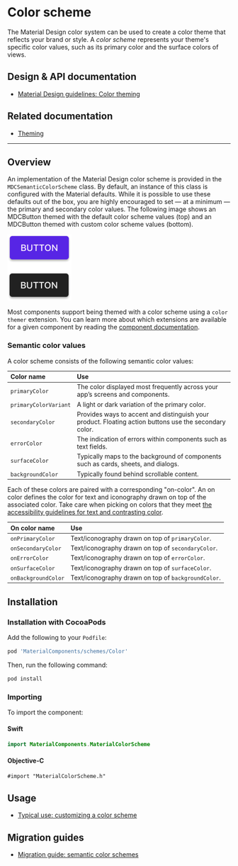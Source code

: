# Color scheme

The Material Design color system can be used to create a color theme that reflects your brand or
style. A _color scheme_ represents your theme's specific color values, such as its primary color and
the surface colors of views.

## Design & API documentation

* [Material Design guidelines: Color theming](https://material.io/go/design-color-theming)

## Related documentation

* [Theming](../../)

<!-- toc -->

- - -

## Overview

An implementation of the Material Design color scheme is provided in the `MDCSemanticColorScheme`
class. By default, an instance of this class is configured with the Material defaults. While it is
possible to use these defaults out of the box, you are highly encouraged to set — at a minimum — the
primary and secondary color values. The following image shows an MDCButton themed with the default
color scheme values (top) and an MDCButton themed with custom color scheme values (bottom).

<img src="assets/themedbuttons.png" width="144" alt="An MDCButton themed with the default color scheme and a custom one.">

Most components support being themed with a color scheme using a `color themer` extension. You can
learn more about which extensions are available for a given component by reading the
[component documentation](../../../).

### Semantic color values

A color scheme consists of the following semantic color values:

| Color name            | Use        |
|:--------------------- |:---------- |
| `primaryColor`        | The color displayed most frequently across your app’s screens and components. |
| `primaryColorVariant` | A light or dark variation of the primary color. |
| `secondaryColor`      | Provides ways to accent and distinguish your product. Floating action buttons use the secondary color. |
| `errorColor`          | The indication of errors within components such as text fields. |
| `surfaceColor`        | Typically maps to the background of components such as cards, sheets, and dialogs. |
| `backgroundColor`     | Typically found behind scrollable content. |

Each of these colors are paired with a corresponding "on-color". An on color defines the
color for text and iconography drawn on top of the associated color. Take care when picking on
colors that they meet [the accessibility guidelines for text and contrasting color](https://www.w3.org/TR/UNDERSTANDING-WCAG20/visual-audio-contrast-contrast.html).

| On color name         | Use        |
|:--------------------- |:---------- |
| `onPrimaryColor`      | Text/iconography drawn on top of `primaryColor`. |
| `onSecondaryColor`    | Text/iconography drawn on top of `secondaryColor`. |
| `onErrorColor`        | Text/iconography drawn on top of `errorColor`. |
| `onSurfaceColor`      | Text/iconography drawn on top of `surfaceColor`. |
| `onBackgroundColor`   | Text/iconography drawn on top of `backgroundColor`. |

## Installation

### Installation with CocoaPods

Add the following to your `Podfile`:

```bash
pod 'MaterialComponents/schemes/Color'
```
<!--{: .code-renderer.code-renderer--install }-->

Then, run the following command:

```bash
pod install
```

### Importing

To import the component:

<!--<div class="material-code-render" markdown="1">-->
#### Swift
```swift
import MaterialComponents.MaterialColorScheme
```

#### Objective-C

```objc
#import "MaterialColorScheme.h"
```
<!--</div>-->

## Usage

- [Typical use: customizing a color scheme](typical-use-customizing-a-scheme.md)

## Migration guides

- [Migration guide: semantic color schemes](migration-guide-semantic-color-scheme.md)
